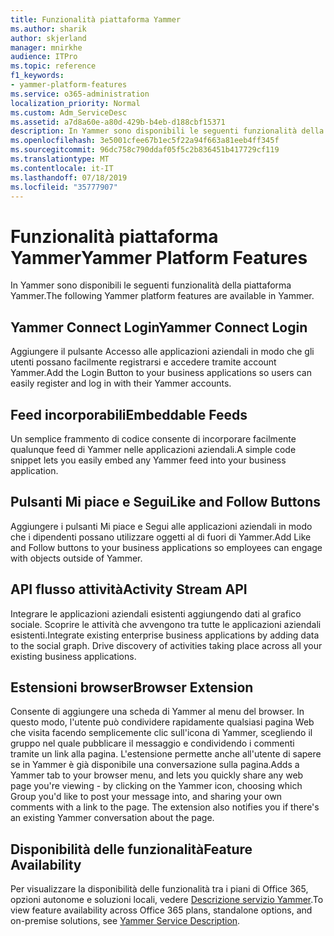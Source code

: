 ```yaml
---
title: Funzionalità piattaforma Yammer
ms.author: sharik
author: skjerland
manager: mnirkhe
audience: ITPro
ms.topic: reference
f1_keywords:
- yammer-platform-features
ms.service: o365-administration
localization_priority: Normal
ms.custom: Adm_ServiceDesc
ms.assetid: a7d8a60e-a80d-429b-b4eb-d188cbf15371
description: In Yammer sono disponibili le seguenti funzionalità della piattaforma Yammer.
ms.openlocfilehash: 3e5001cfee67b1ec5f22a94f663a81eeb4ff345f
ms.sourcegitcommit: 96dc758c790ddaf05f5c2b836451b417729cf119
ms.translationtype: MT
ms.contentlocale: it-IT
ms.lasthandoff: 07/18/2019
ms.locfileid: "35777907"
---
```

# <a name="yammer-platform-features"></a><span data-ttu-id="2798e-103">Funzionalità piattaforma Yammer</span><span class="sxs-lookup"><span data-stu-id="2798e-103">Yammer Platform Features</span></span>

<span data-ttu-id="2798e-104">In Yammer sono disponibili le seguenti funzionalità della piattaforma Yammer.</span><span class="sxs-lookup"><span data-stu-id="2798e-104">The following Yammer platform features are available in Yammer.</span></span>
  
## <a name="yammer-connect-login"></a><span data-ttu-id="2798e-105">Yammer Connect Login</span><span class="sxs-lookup"><span data-stu-id="2798e-105">Yammer Connect Login</span></span>
<span data-ttu-id="2798e-106"><a name="bkmk_YammerConnectLogin"> </a></span><span class="sxs-lookup"><span data-stu-id="2798e-106"></span></span>

<span data-ttu-id="2798e-107">Aggiungere il pulsante Accesso alle applicazioni aziendali in modo che gli utenti possano facilmente registrarsi e accedere tramite account Yammer.</span><span class="sxs-lookup"><span data-stu-id="2798e-107">Add the Login Button to your business applications so users can easily register and log in with their Yammer accounts.</span></span>
  
## <a name="embeddable-feeds"></a><span data-ttu-id="2798e-108">Feed incorporabili</span><span class="sxs-lookup"><span data-stu-id="2798e-108">Embeddable Feeds</span></span>
<span data-ttu-id="2798e-109"><a name="bkmk_EmbeddableFeeds"> </a></span><span class="sxs-lookup"><span data-stu-id="2798e-109"></span></span>

<span data-ttu-id="2798e-110">Un semplice frammento di codice consente di incorporare facilmente qualunque feed di Yammer nelle applicazioni aziendali.</span><span class="sxs-lookup"><span data-stu-id="2798e-110">A simple code snippet lets you easily embed any Yammer feed into your business application.</span></span>
  
## <a name="like-and-follow-buttons"></a><span data-ttu-id="2798e-111">Pulsanti Mi piace e Segui</span><span class="sxs-lookup"><span data-stu-id="2798e-111">Like and Follow Buttons</span></span>
<span data-ttu-id="2798e-112"><a name="bkmk_LikeAndFollowButtons"> </a></span><span class="sxs-lookup"><span data-stu-id="2798e-112"></span></span>

<span data-ttu-id="2798e-113">Aggiungere i pulsanti Mi piace e Segui alle applicazioni aziendali in modo che i dipendenti possano utilizzare oggetti al di fuori di Yammer.</span><span class="sxs-lookup"><span data-stu-id="2798e-113">Add Like and Follow buttons to your business applications so employees can engage with objects outside of Yammer.</span></span>
  
## <a name="activity-stream-api"></a><span data-ttu-id="2798e-114">API flusso attività</span><span class="sxs-lookup"><span data-stu-id="2798e-114">Activity Stream API</span></span>
<span data-ttu-id="2798e-115"><a name="bkmk_ActivityStreamAPI"> </a></span><span class="sxs-lookup"><span data-stu-id="2798e-115"></span></span>

<span data-ttu-id="2798e-p101">Integrare le applicazioni aziendali esistenti aggiungendo dati al grafico sociale. Scoprire le attività che avvengono tra tutte le applicazioni aziendali esistenti.</span><span class="sxs-lookup"><span data-stu-id="2798e-p101">Integrate existing enterprise business applications by adding data to the social graph. Drive discovery of activities taking place across all your existing business applications.</span></span>
  
## <a name="browser-extension"></a><span data-ttu-id="2798e-118">Estensioni browser</span><span class="sxs-lookup"><span data-stu-id="2798e-118">Browser Extension</span></span>
<span data-ttu-id="2798e-119"><a name="bkmk_BrowserExtension"> </a></span><span class="sxs-lookup"><span data-stu-id="2798e-119"></span></span>

<span data-ttu-id="2798e-p102">Consente di aggiungere una scheda di Yammer al menu del browser. In questo modo, l'utente può condividere rapidamente qualsiasi pagina Web che visita facendo semplicemente clic sull'icona di Yammer, scegliendo il gruppo nel quale pubblicare il messaggio e condividendo i commenti tramite un link alla pagina. L'estensione permette anche all'utente di sapere se in Yammer è già disponibile una conversazione sulla pagina.</span><span class="sxs-lookup"><span data-stu-id="2798e-p102">Adds a Yammer tab to your browser menu, and lets you quickly share any web page you're viewing - by clicking on the Yammer icon, choosing which Group you'd like to post your message into, and sharing your own comments with a link to the page. The extension also notifies you if there's an existing Yammer conversation about the page.</span></span> 
  
## <a name="feature-availability"></a><span data-ttu-id="2798e-122">Disponibilità delle funzionalità</span><span class="sxs-lookup"><span data-stu-id="2798e-122">Feature Availability</span></span>
<span data-ttu-id="2798e-123"><a name="bkmk_BrowserExtension"> </a></span><span class="sxs-lookup"><span data-stu-id="2798e-123"></span></span>

<span data-ttu-id="2798e-124">Per visualizzare la disponibilità delle funzionalità tra i piani di Office 365, opzioni autonome e soluzioni locali, vedere [Descrizione servizio Yammer](yammer-service-description.md).</span><span class="sxs-lookup"><span data-stu-id="2798e-124">To view feature availability across Office 365 plans, standalone options, and on-premise solutions, see [Yammer Service Description](yammer-service-description.md).</span></span>
  

